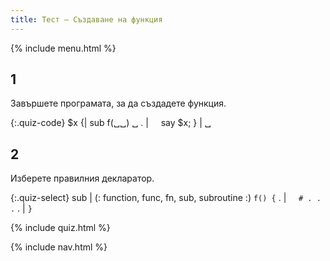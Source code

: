 ```yaml
---
title: Тест — Създаване на функция
---
```


{% include menu.html %}

## 1

Завършете програмата, за да създадете функция.

{:.quiz-code}
$x {| sub f(␣␣) ␣
. | &nbsp;&nbsp;&nbsp;&nbsp;say $x;
} | ␣

## 2

Изберете правилния декларатор.

{:.quiz-select}
sub | (: function, func, fn, sub, subroutine :) `f() {`
. | &nbsp;&nbsp;&nbsp;&nbsp;`# . . .`
. | `}`

{% include quiz.html %}

{% include nav.html %}